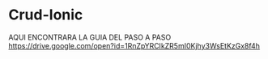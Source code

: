 # Crud-Ionic
AQUI ENCONTRARA LA GUIA DEL PASO A PASO
https://drive.google.com/open?id=1RnZpYRCIkZR5mI0Kjhy3WsEtKzGx8f4h
